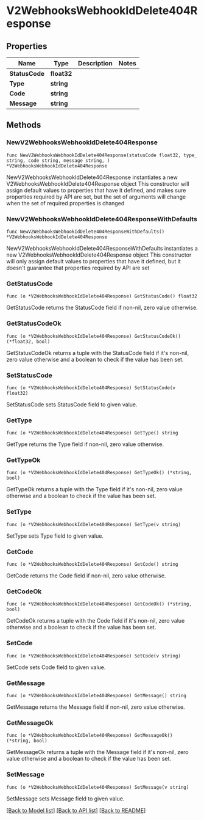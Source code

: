 # V2WebhooksWebhookIdDelete404Response

## Properties

Name | Type | Description | Notes
------------ | ------------- | ------------- | -------------
**StatusCode** | **float32** |  | 
**Type** | **string** |  | 
**Code** | **string** |  | 
**Message** | **string** |  | 

## Methods

### NewV2WebhooksWebhookIdDelete404Response

`func NewV2WebhooksWebhookIdDelete404Response(statusCode float32, type_ string, code string, message string, ) *V2WebhooksWebhookIdDelete404Response`

NewV2WebhooksWebhookIdDelete404Response instantiates a new V2WebhooksWebhookIdDelete404Response object
This constructor will assign default values to properties that have it defined,
and makes sure properties required by API are set, but the set of arguments
will change when the set of required properties is changed

### NewV2WebhooksWebhookIdDelete404ResponseWithDefaults

`func NewV2WebhooksWebhookIdDelete404ResponseWithDefaults() *V2WebhooksWebhookIdDelete404Response`

NewV2WebhooksWebhookIdDelete404ResponseWithDefaults instantiates a new V2WebhooksWebhookIdDelete404Response object
This constructor will only assign default values to properties that have it defined,
but it doesn't guarantee that properties required by API are set

### GetStatusCode

`func (o *V2WebhooksWebhookIdDelete404Response) GetStatusCode() float32`

GetStatusCode returns the StatusCode field if non-nil, zero value otherwise.

### GetStatusCodeOk

`func (o *V2WebhooksWebhookIdDelete404Response) GetStatusCodeOk() (*float32, bool)`

GetStatusCodeOk returns a tuple with the StatusCode field if it's non-nil, zero value otherwise
and a boolean to check if the value has been set.

### SetStatusCode

`func (o *V2WebhooksWebhookIdDelete404Response) SetStatusCode(v float32)`

SetStatusCode sets StatusCode field to given value.


### GetType

`func (o *V2WebhooksWebhookIdDelete404Response) GetType() string`

GetType returns the Type field if non-nil, zero value otherwise.

### GetTypeOk

`func (o *V2WebhooksWebhookIdDelete404Response) GetTypeOk() (*string, bool)`

GetTypeOk returns a tuple with the Type field if it's non-nil, zero value otherwise
and a boolean to check if the value has been set.

### SetType

`func (o *V2WebhooksWebhookIdDelete404Response) SetType(v string)`

SetType sets Type field to given value.


### GetCode

`func (o *V2WebhooksWebhookIdDelete404Response) GetCode() string`

GetCode returns the Code field if non-nil, zero value otherwise.

### GetCodeOk

`func (o *V2WebhooksWebhookIdDelete404Response) GetCodeOk() (*string, bool)`

GetCodeOk returns a tuple with the Code field if it's non-nil, zero value otherwise
and a boolean to check if the value has been set.

### SetCode

`func (o *V2WebhooksWebhookIdDelete404Response) SetCode(v string)`

SetCode sets Code field to given value.


### GetMessage

`func (o *V2WebhooksWebhookIdDelete404Response) GetMessage() string`

GetMessage returns the Message field if non-nil, zero value otherwise.

### GetMessageOk

`func (o *V2WebhooksWebhookIdDelete404Response) GetMessageOk() (*string, bool)`

GetMessageOk returns a tuple with the Message field if it's non-nil, zero value otherwise
and a boolean to check if the value has been set.

### SetMessage

`func (o *V2WebhooksWebhookIdDelete404Response) SetMessage(v string)`

SetMessage sets Message field to given value.



[[Back to Model list]](../README.md#documentation-for-models) [[Back to API list]](../README.md#documentation-for-api-endpoints) [[Back to README]](../README.md)


